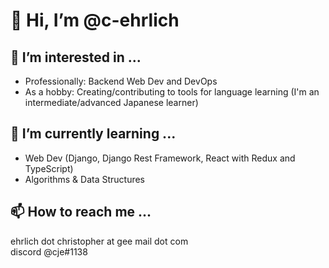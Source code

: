 # 👋 Hi, I’m @c-ehrlich
## 👀 I’m interested in ...
* Professionally: Backend Web Dev and DevOps
* As a hobby: Creating/contributing to tools for language learning (I'm an intermediate/advanced Japanese learner) 
## 🌱 I’m currently learning ...
* Web Dev (Django, Django Rest Framework, React with Redux and TypeScript)
* Algorithms & Data Structures
## 📫 How to reach me ...
ehrlich dot christopher at gee mail dot com  
discord @cje#1138
